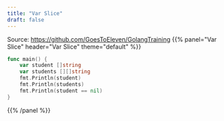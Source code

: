```yaml
---
title: "Var Slice"
draft: false
---
```

Source: https://github.com/GoesToEleven/GolangTraining
{{% panel="Var Slice" header="Var Slice" theme="default" %}}
```go
func main() {
	var student []string
	var students [][]string
	fmt.Println(student)
	fmt.Println(students)
	fmt.Println(student == nil)
}
```
{{% /panel %}}
